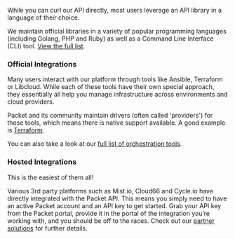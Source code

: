 <!-- <meta>
{
    "title":"Integrations & Libraries ",
    "description":"A quick look at our various API integrations.",
    "tag":["API", "Integrations", "Libraries"],
    "seo-title": "Cloud Integration Tools - Packet Developer Docss",
    "seo-description": "A quick look at our various API integrations.",
    "og-title": "Integrations & Libraries",
    "og-description": "A quick look at our various API integrations.",
    "og-image": "/images/packet-product-docs.png"
}
</meta> -->

While you can curl our API directly, most users leverage an API library in a language of their choice.

We maintain official libraries in a variety of popular programming languages (including Golang, PHP and Ruby) as well as a Command Line Interface (CLI) tool. [View the full list](https://www.packet.com/developers/libraries/).

### Official Integrations

Many users interact with our platform through tools like Ansible, Terraform or Libcloud.  While each of these tools have their own special approach, they essentially all help you manage infrastructure across environments and cloud providers.

Packet and its community maintain drivers (often called 'providers') for these tools, which means there is native support available. A good example is [Terraform](https://www.terraform.io/docs/providers/packet/).

You can also take a look at our [full list of orchestration tools](https://www.packet.com/developers/integrations/).

### Hosted Integrations

This is the easiest of them all!

Various 3rd party platforms such as Mist.io, Cloud66 and Cycle.io have directly integrated with the Packet API. This means you simply need to have an active Packet account and an API key to get started. Grab your API key from the Packet portal, provide it in the portal of the integration you’re working with, and you should be off to the races. Check out our [partner solutions](https://www.packet.com/resources/partners/) for further details.
